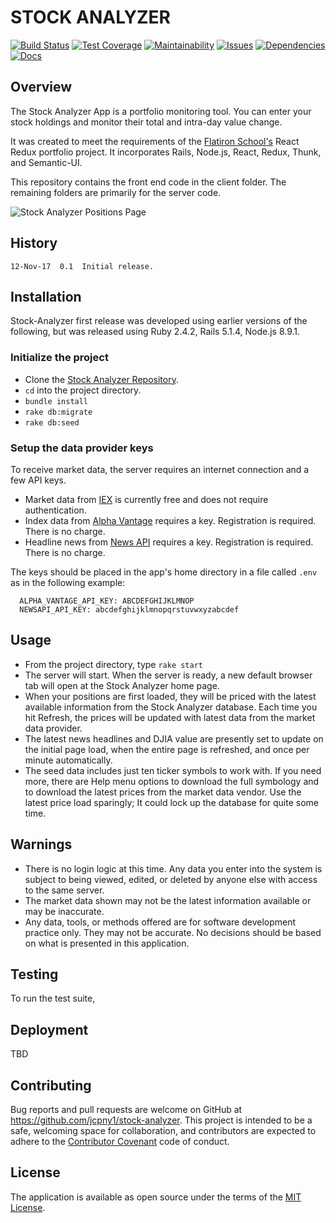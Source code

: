 # STOCK ANALYZER

[![Build Status](https://travis-ci.org/jcpny1/stock-analyzer.svg?branch=master)](https://travis-ci.org/jcpny1/stock-analyzer)
[![Test Coverage](https://api.codeclimate.com/v1/badges/538214c12d1599ae33d3/test_coverage)](https://codeclimate.com/github/jcpny1/stock-analyzer/test_coverage)
[![Maintainability](https://api.codeclimate.com/v1/badges/538214c12d1599ae33d3/maintainability)](https://codeclimate.com/github/jcpny1/stock-analyzer/maintainability)
[![Issues](https://codeclimate.com/github/jcpny1/stock-analyzer/badges/issue_count.svg)](https://codeclimate.com/github/jcpny1/stock-analyzer)
[![Dependencies](https://gemnasium.com/badges/github.com/jcpny1/stock-analyzer.svg)](https://gemnasium.com/github.com/jcpny1/stock-analyzer)
[![Docs](http://inch-ci.org/github/jcpny1/stock-analyzer.svg)](http://inch-ci.org/github/jcpny1/stock-analyzer)

## Overview

The Stock Analyzer App is a portfolio monitoring tool. You can enter your stock holdings and monitor their total and intra-day value change.

It was created to meet the requirements of the [Flatiron School's](https://flatironschool.com/) React Redux portfolio project. It incorporates Rails, Node.js, React, Redux, Thunk, and Semantic-UI.

This repository contains the front end code in the client folder. The remaining folders are primarily for the server code.

![Stock Analyzer Positions Page](https://github.com/jcpny1/stock-analyzer/blob/master/Screenshot-2017-11-12%20StockAnalyzer.png?raw=true "Stock Analyzer Positions Page")

## History
```
12-Nov-17  0.1  Initial release.  
```

## Installation

Stock-Analyzer first release was developed using earlier versions of the following, but was released using Ruby 2.4.2, Rails 5.1.4, Node.js 8.9.1.

### Initialize the project
* Clone the [Stock Analyzer Repository](https://github.com/jcpny1/stock-analyzer).
* `cd` into the project directory.
* `bundle install`
* `rake db:migrate`
* `rake db:seed`

### Setup the data provider keys
To receive market data, the server requires an internet connection and a few API keys.
* Market data from [IEX](https://iextrading.com/) is currently free and does not require authentication.
* Index data from [Alpha Vantage](https://www.alphavantage.co/) requires a key. Registration is required. There is no charge.
* Headline news from [News API](https://newsapi.org/) requires a key. Registration is required. There is no charge.

The keys should be placed in the app's home directory in a file called `.env` as in the following example:
```
  ALPHA_VANTAGE_API_KEY: ABCDEFGHIJKLMNOP
  NEWSAPI_API_KEY: abcdefghijklmnopqrstuvwxyzabcdef
```

## Usage

* From the project directory, type `rake start`
* The server will start. When the server is ready, a new default browser tab will open at the Stock Analyzer home page.
* When your positions are first loaded, they will be priced with the latest available information from the Stock Analyzer database. Each time you hit Refresh, the prices will be updated with latest data from the market data provider.
* The latest news headlines and DJIA value are presently set to update on the initial page load, when the entire page is refreshed, and once per minute automatically.
* The seed data includes just ten ticker symbols to work with. If you need more, there are Help menu options to download the full symbology and to download the latest prices from the market data vendor. Use the latest price load sparingly; It could lock up the database for quite some time.

## Warnings

* There is no login logic at this time. Any data you enter into the system is subject to being viewed, edited, or deleted by anyone else with access to the same server.
* The market data shown may not be the latest information available or may be inaccurate.
* Any data, tools, or methods offered are for software development practice only. They may not be accurate. No decisions should be based on what is presented in this application.

## Testing

To run the test suite,

## Deployment

TBD

## Contributing

Bug reports and pull requests are welcome on GitHub at https://github.com/jcpny1/stock-analyzer. This project is intended to be a safe, welcoming space for collaboration, and contributors are expected to adhere to the [Contributor Covenant](http://contributor-covenant.org) code of conduct.

## License

The application is available as open source under the terms of the [MIT License](http://opensource.org/licenses/MIT).
